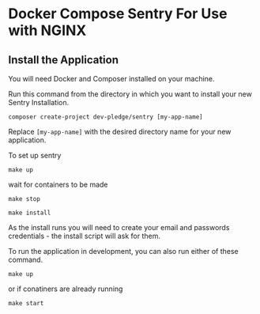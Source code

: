# Docker Compose Sentry For Use with NGINX

## Install the Application

You will need Docker and Composer installed on your machine.

Run this command from the directory in which you want to install your new Sentry Installation.

    composer create-project dev-pledge/sentry [my-app-name]

Replace `[my-app-name]` with the desired directory name for your new application. 

To set up sentry

    make up

wait for containers to be made
    
    make stop
    
    make install

As the install runs you will need to create your email and passwords credentials - the install script will ask for them.

To run the application in development, you can also run either of these command. 

	make up
	
or if conatiners are already running

    make start

